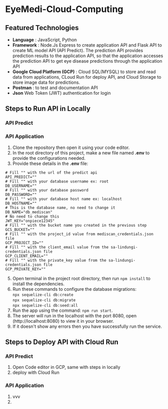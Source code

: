 # EyeMedi-Cloud-Computing

## Featured Technologies

-   **Language** : JavaScript, Python
-   **Framework** : Node.Js Express to create application API and Flask API to create ML model API (API Predict). The prediction API provides prediction results to the application API, so that the application accesses the prediction API to get eye disease predictions through the application API
-   **Google Cloud Platform (GCP)** : Cloud SQL(MYSQL) to store and read data from applications, CLoud Run for deploy API, and Cloud Storage to store image data for predictions.
-   **Postman** : to test and documentation API
-   **Json** Web Token (JWT) authentication for login

## Steps to Run API in Locally
### API Predict
### API Application
1. Clone the repository then open it using your code editor.
2. In the root directory of this project, make a new file named __.env__ to provide the configurations needed.
3. Provide these details in the __.env__ file:
```
# Fill "" with the url of the predict api 
API_PREDICT=""
# Fill "" with your database username ex: root
DB_USERNAME=""
# Fill "" with your database password
DB_PASSWORD=""
# Fill "" with your database host name ex: localhost
DB_HOSTNAME=""
# This is the database name, no need to change it
DB_NAME="db_mediscan"
# No need to change this
JWT_KEY="onpiece12345"
# Fill "" with the bucket name you created in the previous step
GCS_BUCKET=""
# Fill "" with the project_id value from mediscan_credentials.json file
GCP_PROJECT_ID=""
# Fill "" with the client_email value from the sa-lindungi-credentials.json file
GCP_CLIENT_EMAIL=""
# Fill "" with the private_key value from the sa-lindungi-credentials.json file
GCP_PRIVATE_KEY=""
```
5. Open terminal in the project root directory, then run `npm install` to install the dependencies.
6. Run these commands to configure the database migrations:\
`npx sequelize-cli db:create`\
`npx sequelize-cli db:migrate`\
`npx sequelize-cli db:seed:all`
7. Run the app using the command: `npm run start`.
8. The server will run in the localhost with the port 8080, open (http://localhost:8080) to view it in your browser.
9. If it doesn't show any errors then you have successfully run the service.

## Steps to Deploy API with Cloud Run
### API Predict
1. Open Code editor in GCP, same with steps in locally 
2. deploy with Cloud Run 
### API Application
1. vvv
2. 




